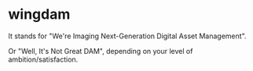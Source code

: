 wingdam
=======
It stands for "We're Imaging Next-Generation Digital Asset Management".

Or "Well, It's Not Great DAM", depending on your level of ambition/satisfaction.
